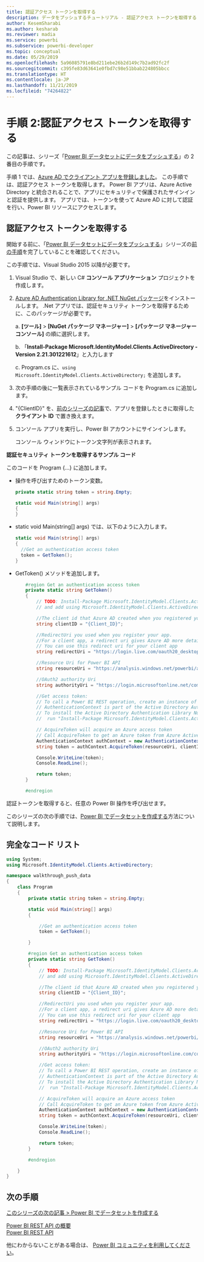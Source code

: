```yaml
---
title: 認証アクセス トークンを取得する
description: データをプッシュするチュートリアル - 認証アクセス トークンを取得する
author: KesemSharabi
ms.author: kesharab
ms.reviewer: madia
ms.service: powerbi
ms.subservice: powerbi-developer
ms.topic: conceptual
ms.date: 05/29/2019
ms.openlocfilehash: 5a96085791e8bd211ebe26b2d149c7b2ad92fc2f
ms.sourcegitcommit: c395fe83d63641e0fbd7c98e51bbab224805bbcc
ms.translationtype: HT
ms.contentlocale: ja-JP
ms.lasthandoff: 11/21/2019
ms.locfileid: "74264822"
---
```

# <a name="step-2-get-an-authentication-access-token"></a>手順 2:認証アクセス トークンを取得する

この記事は、シリーズ「[Power BI データセットにデータをプッシュする](walkthrough-push-data.md)」の 2 番目の手順です。

手順 1 では、[Azure AD でクライアント アプリを登録しました](walkthrough-push-data-register-app-with-azure-ad.md)。 この手順では、認証アクセス トークンを取得します。 Power BI アプリは、Azure Active Directory と統合されることで、アプリにセキュリティで保護されたサインインと認証を提供します。 アプリでは、トークンを使って Azure AD に対して認証を行い、Power BI リソースにアクセスします。

## <a name="get-an-authentication-access-token"></a>認証アクセス トークンを取得する

開始する前に、「[Power BI データセットにデータをプッシュする](walkthrough-push-data.md)」シリーズの[前の手順](walkthrough-push-data-register-app-with-azure-ad.md)を完了していることを確認してください。 

この手順では、Visual Studio 2015 以降が必要です。

1. Visual Studio で、新しい C# **コンソール アプリケーション** プロジェクトを作成します。

2. [Azure AD Authentication Library for .NET NuGet パッケージ](https://www.nuget.org/packages/Microsoft.IdentityModel.Clients.ActiveDirectory/2.22.302111727)をインストールします。 .Net アプリでは、認証セキュリティ トークンを取得するために、このパッケージが必要です。 

     a. **[ツール]**  >  **[NuGet パッケージ マネージャー]**  >  **[パッケージ マネージャー コンソール]** の順に選択します。

     b. 「**Install-Package Microsoft.IdentityModel.Clients.ActiveDirectory -Version 2.21.301221612**」と入力します

     c. Program.cs に、`using Microsoft.IdentityModel.Clients.ActiveDirectory;` を追加します。

3. 次の手順の後に一覧表示されているサンプル コードを Program.cs に追加します。

4. "{ClientID}" を、[前のシリーズの記事](walkthrough-push-data-register-app-with-azure-ad.md)で、アプリを登録したときに取得した**クライアント ID** で置き換えます。

5. コンソール アプリを実行し、Power BI アカウントにサインインします。 

   コンソール ウィンドウにトークン文字列が表示されます。

**認証セキュリティ トークンを取得するサンプル コード**

このコードを Program {...} に追加します。

* 操作を呼び出すためのトークン変数。 
  
  ```csharp
  private static string token = string.Empty;
  
  static void Main(string[] args)
  {
  }
  ```
* static void Main(string[] args) では、以下のように入力します。
  
  ```csharp
  static void Main(string[] args)
  {
    //Get an authentication access token
    token = GetToken();
  }
  ```
* GetToken() メソッドを追加します。

```csharp
       #region Get an authentication access token
       private static string GetToken()
       {
           // TODO: Install-Package Microsoft.IdentityModel.Clients.ActiveDirectory -Version 2.21.301221612
           // and add using Microsoft.IdentityModel.Clients.ActiveDirectory

           //The client id that Azure AD created when you registered your client app.
           string clientID = "{Client_ID}";

           //RedirectUri you used when you register your app.
           //For a client app, a redirect uri gives Azure AD more details on the application that it will authenticate.
           // You can use this redirect uri for your client app
           string redirectUri = "https://login.live.com/oauth20_desktop.srf";

           //Resource Uri for Power BI API
           string resourceUri = "https://analysis.windows.net/powerbi/api";

           //OAuth2 authority Uri
           string authorityUri = "https://login.microsoftonline.net/common/";

           //Get access token:
           // To call a Power BI REST operation, create an instance of AuthenticationContext and call AcquireToken
           // AuthenticationContext is part of the Active Directory Authentication Library NuGet package
           // To install the Active Directory Authentication Library NuGet package in Visual Studio,
           //  run "Install-Package Microsoft.IdentityModel.Clients.ActiveDirectory" from the nuget Package Manager Console.

           // AcquireToken will acquire an Azure access token
           // Call AcquireToken to get an Azure token from Azure Active Directory token issuance endpoint
           AuthenticationContext authContext = new AuthenticationContext(authorityUri);
           string token = authContext.AcquireToken(resourceUri, clientID, new Uri(redirectUri)).AccessToken;

           Console.WriteLine(token);
           Console.ReadLine();

           return token;
       }

       #endregion
```

認証トークンを取得すると、任意の Power BI 操作を呼び出せます。

このシリーズの次の手順では、[Power BI でデータセットを作成する](walkthrough-push-data-create-dataset.md)方法について説明します。


## <a name="complete-code-listing"></a>完全なコード リスト

```csharp
using System;
using Microsoft.IdentityModel.Clients.ActiveDirectory;

namespace walkthrough_push_data
{
    class Program
    {
        private static string token = string.Empty;

        static void Main(string[] args)
        {

            //Get an authentication access token
            token = GetToken();

        }

        #region Get an authentication access token
        private static string GetToken()
        {
            // TODO: Install-Package Microsoft.IdentityModel.Clients.ActiveDirectory -Version 2.21.301221612
            // and add using Microsoft.IdentityModel.Clients.ActiveDirectory

            //The client id that Azure AD created when you registered your client app.
            string clientID = "{Client_ID}";

            //RedirectUri you used when you register your app.
            //For a client app, a redirect uri gives Azure AD more details on the application that it will authenticate.
            // You can use this redirect uri for your client app
            string redirectUri = "https://login.live.com/oauth20_desktop.srf";

            //Resource Uri for Power BI API
            string resourceUri = "https://analysis.windows.net/powerbi/api";

            //OAuth2 authority Uri
            string authorityUri = "https://login.microsoftonline.com/common/";

            //Get access token:
            // To call a Power BI REST operation, create an instance of AuthenticationContext and call AcquireToken
            // AuthenticationContext is part of the Active Directory Authentication Library NuGet package
            // To install the Active Directory Authentication Library NuGet package in Visual Studio,
            //  run "Install-Package Microsoft.IdentityModel.Clients.ActiveDirectory" from the nuget Package Manager Console.

            // AcquireToken will acquire an Azure access token
            // Call AcquireToken to get an Azure token from Azure Active Directory token issuance endpoint
            AuthenticationContext authContext = new AuthenticationContext(authorityUri);
            string token = authContext.AcquireToken(resourceUri, clientID, new Uri(redirectUri)).AccessToken;

            Console.WriteLine(token);
            Console.ReadLine();

            return token;
        }

        #endregion

    }
}
```



## <a name="next-steps"></a>次の手順

[このシリーズの次の記事 > Power BI でデータセットを作成する](walkthrough-push-data-create-dataset.md)

[Power BI REST API の概要](overview-of-power-bi-rest-api.md)  
[Power BI REST API](https://docs.microsoft.com/rest/api/power-bi/)  

他にわからないことがある場合は、 [Power BI コミュニティを利用してください](https://community.powerbi.com/)。